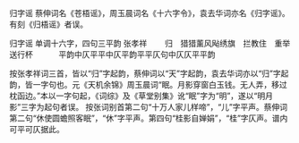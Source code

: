 归字谣 蔡伸词名《苍梧谣》，周玉晨词名《十六字令》，袁去华词亦名《归字谣》。有刻《归梧谣》者误。

归字谣 单调十六字，四句三平韵 张孝祥 
　　归　猎猎薰风飐绣旗　拦教住　重举送行杯　
　　平韵中仄平平中仄平韵平平仄句中仄仄平平韵


按张孝祥词三首，皆以“归”字起韵，蔡伸词以“天”字起韵，袁去华词亦以“归”字起韵，皆一字句也。元《天机余锦》周玉晨词“眠。月影穿窗白玉钱。无人弄，移过枕函边。”本以一字句起，《词综》及《草堂别集》讹“眠”字为“明”，遂以“明月影”三字为起句者误。 按张词别首第二句“十万人家儿样啼”，“儿”字平声。蔡伸词第二句“休使圆蟾照客眠”，“休”字平声。第四句“桂影自婵娟”，“桂”字仄声。谱内可平可仄据此。
